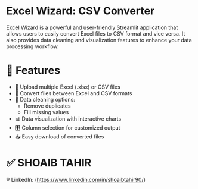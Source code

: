 # Excel Wizard: CSV Converter
Excel Wizard is a powerful and user-friendly Streamlit application that allows users to easily convert Excel files to CSV format and vice versa. It also provides data cleaning and visualization features to enhance your data processing workflow.

# 🌟 Features
- 📁 Upload multiple Excel (.xlsx) or CSV files
- 🔄 Convert files between Excel and CSV formats
- 🧹 Data cleaning options:
	- Remove duplicates
 	- Fill missing values
- 📊 Data visualization with interactive charts
- 🎛️ Column selection for customized output
- 📥 Easy download of converted files

# ✅ SHOAIB TAHIR
®	LinkedIn: (https://www.linkedin.com/in/shoaibtahir90/)
